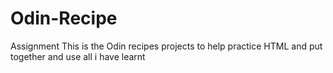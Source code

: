 # Odin-Recipe
Assignment
This is the Odin recipes projects to help practice HTML and put together and use all i have learnt